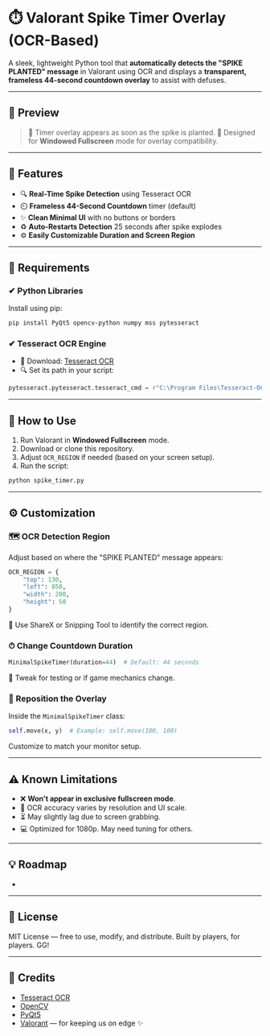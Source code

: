 # ⏱️ Valorant Spike Timer Overlay (OCR-Based)

A sleek, lightweight Python tool that **automatically detects the "SPIKE PLANTED" message** in Valorant using OCR and displays a **transparent, frameless 44-second countdown overlay** to assist with defuses.

---

## 📸 Preview

> 🔹 Timer overlay appears as soon as the spike is planted.
> 🔹 Designed for **Windowed Fullscreen** mode for overlay compatibility.

---

## 🎯 Features

* 🔍 **Real-Time Spike Detection** using Tesseract OCR
* ⏲️ **Frameless 44-Second Countdown** timer (default)
* ✨ **Clean Minimal UI** with no buttons or borders
* ♻️ **Auto-Restarts Detection** 25 seconds after spike explodes
* ⚙️ **Easily Customizable Duration and Screen Region**

---

## 🧰 Requirements

### ✔ Python Libraries

Install using pip:

```bash
pip install PyQt5 opencv-python numpy mss pytesseract
```

### ✔ Tesseract OCR Engine

* 📅 Download: [Tesseract OCR](https://github.com/tesseract-ocr/tesseract/wiki)
* 🔍 Set its path in your script:

```python
pytesseract.pytesseract.tesseract_cmd = r"C:\Program Files\Tesseract-OCR\tesseract.exe"
```

---

## 🚀 How to Use

1. Run Valorant in **Windowed Fullscreen** mode.
2. Download or clone this repository.
3. Adjust `OCR_REGION` if needed (based on your screen setup).
4. Run the script:

```bash
python spike_timer.py
```

---

## ⚙️ Customization

### 🗺 OCR Detection Region

Adjust based on where the "SPIKE PLANTED" message appears:

```python
OCR_REGION = {
    "top": 130,
    "left": 850,
    "width": 200,
    "height": 50
}
```

📌 Use ShareX or Snipping Tool to identify the correct region.

### ⏱ Change Countdown Duration

```python
MinimalSpikeTimer(duration=44)  # Default: 44 seconds
```

🌟 Tweak for testing or if game mechanics change.

### 📍 Reposition the Overlay

Inside the `MinimalSpikeTimer` class:

```python
self.move(x, y)  # Example: self.move(100, 100)
```

Customize to match your monitor setup.

---

## ⚠ Known Limitations

* ❌ **Won't appear in exclusive fullscreen mode**.
* 🔮 OCR accuracy varies by resolution and UI scale.
* ⏳ May slightly lag due to screen grabbing.
* 💻 Optimized for 1080p. May need tuning for others.

---

## 💡 Roadmap

*

---

## 📜 License

MIT License — free to use, modify, and distribute.
Built by players, for players. GG!

---

## 🙌 Credits

* [Tesseract OCR](https://github.com/tesseract-ocr/tesseract)
* [OpenCV](https://opencv.org/)
* [PyQt5](https://pypi.org/project/PyQt5/)
* [Valorant](https://playvalorant.com/) — for keeping us on edge ✨
